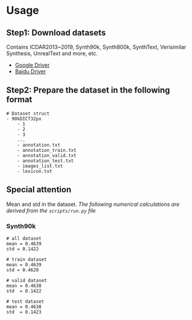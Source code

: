 # Usage

## Step1: Download datasets

Contains ICDAR2013~2019, Synth90k, Synth800k, SynthText, Verisimilar Synthesis, UnrealText and more, etc.

- [Google Driver](https://drive.google.com/drive/folders/1dxrLQ48UodaLavqFHMimiYkuqtfufyrI?usp=sharing)
- [Baidu Driver](https://pan.baidu.com/s/1v4urOutexChkzhLYiOD0QA?pwd=llot)

## Step2: Prepare the dataset in the following format

```text
# Dataset struct
- 90kDICT32px
    - 1
    - 2
    - 3
    ...
    - annotation.txt
    - annotation_train.txt
    - annotation_valid.txt
    - annotation_test.txt
    - images_list.txt
    - lexicon.txt
```

## Special attention

Mean and std in the dataset.
*The following numerical calculations are derived from the `scripts/run.py` file*

### Synth90k

```text
# all dataset
mean = 0.4639
std = 0.1422

# train dataset
mean = 0.4639
std = 0.4620

# valid dataset
mean = 0.4638
std  = 0.1422

# test dataset
mean = 0.4638
std  = 0.1423
```
